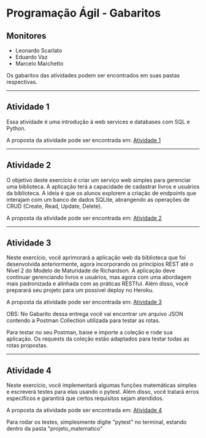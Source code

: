 # Programação Ágil - Gabaritos

## Monitores
- Leonardo Scarlato
- Eduardo Vaz
- Marcelo Marchetto

Os gabaritos das atividades podem ser encontrados em suas pastas respectivas.

---
## Atividade 1
Essa atividade é uma introdução à web services e databases com SQL e Python.

A proposta da atividade pode ser encontrada em:
[Atividade 1](https://github.com/Tiagoeem/Projagil_2023)

---
## Atividade 2
O objetivo deste exercício é criar um serviço web simples para gerenciar uma biblioteca. A aplicação terá a capacidade de cadastrar livros e usuários da biblioteca. A ideia é que os alunos explorem a criação de endpoints que interajam com um banco de dados SQLite, abrangendo as operações de CRUD (Create, Read, Update, Delete).

A proposta da atividade pode ser encontrada em:
[Atividade 2](https://github.com/Tiagoeem/projagil-2023-2-sem2)

---
## Atividade 3
Neste exercício, você aprimorará a aplicação web da biblioteca que foi desenvolvida anteriormente, agora incorporando os princípios REST até o Nível 2 do Modelo de Maturidade de Richardson. A aplicação deve continuar gerenciando livros e usuários, mas agora com uma abordagem mais padronizada e alinhada com as práticas RESTful. Além disso, você preparará seu projeto para um possível deploy no Heroku.

A proposta da atividade pode ser encontrada em:
[Atividade 3](https://github.com/Tiagoeem/flask-rest-sqlite-projagil2023)

OBS: No Gabarito dessa entrega você vai encontrar um arquivo JSON contendo a Postman Collection utilizada para testar as rotas. 

Para testar no seu Postman, baixe e importe a coleção e rode sua aplicação. Os requests da coleção estão adaptados para testar todas as rotas propostas.

---
## Atividade 4
Neste exercício, você implementará algumas funções matemáticas simples e escreverá testes para elas usando o pytest. Além disso, você tratará erros específicos e garantirá que certos requisitos sejam atendidos.

A proposta da atividade pode ser encontrada em:
[Atividade 4](https://github.com/Tiagoeem/pytest_aps4_bcc_2023_2)

Para rodar os testes, simplesmente digite "pytest" no terminal, estando dentro da pasta "projeto_matematico"
